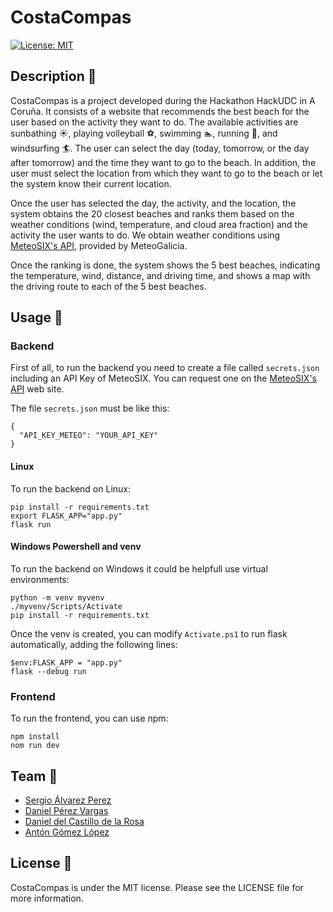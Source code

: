 # CostaCompas

[![License: MIT](https://img.shields.io/badge/License-MIT-yellow.svg)](https://opensource.org/licenses/MIT)

## Description :book:

CostaCompas is a project developed during the Hackathon HackUDC in A Coruña. It consists of a website that recommends the best beach for the user based on the activity they want to do. The available activities are sunbathing :sunny:, playing volleyball :soccer:, swimming :swimmer:, running :running:, and windsurfing :surfer:. The user can select the day (today, tomorrow, or the day after tomorrow) and the time they want to go to the beach. In addition, the user must select the location from which they want to go to the beach or let the system know their current location.

Once the user has selected the day, the activity, and the location, the system obtains the 20 closest beaches and ranks them based on the weather conditions (wind, temperature, and cloud area fraction) and the activity the user wants to do. We obtain weather conditions using [MeteoSIX's API](https://www.meteogalicia.gal/web/proxectos/meteosix.action), provided by MeteoGalicia.

Once the ranking is done, the system shows the 5 best beaches, indicating the temperature, wind, distance, and driving time, and shows a map with the driving route to each of the 5 best beaches.

## Usage :wrench:

### Backend

First of all, to run the backend you need to create a file called `secrets.json` including an API Key of MeteoSIX. You can request one on the [MeteoSIX's API](https://www.meteogalicia.gal/web/proxectos/meteosix.action) web site.

The file `secrets.json` must be like this:

```
{
  "API_KEY_METEO": "YOUR_API_KEY"
}
```

#### Linux

To run the backend on Linux:

```
pip install -r requirements.txt
export FLASK_APP="app.py"
flask run
```

#### Windows Powershell and venv

To run the backend on Windows it could be helpfull use virtual environments:

```
python -m venv myvenv
./myvenv/Scripts/Activate
pip install -r requirements.txt
```

Once the venv is created, you can modify `Activate.ps1` to run flask automatically, adding the following lines:

```
$env:FLASK_APP = "app.py"
flask --debug run
```

### Frontend

To run the frontend, you can use npm:

```
npm install
nom run dev
```

## Team :two_men_holding_hands:

- [Sergio Álvarez Perez](https://github.com/sergio-alv-per)
- [Daniel Pérez Vargas](https://github.com/DaniPVargas)
- [Daniel del Castillo de la Rosa](https://github.com/CastilloDel)
- [Antón Gómez López](https://github.com/antongomez)

## License :blue_book:

CostaCompas is under the MIT license. Please see the LICENSE file for more information.
